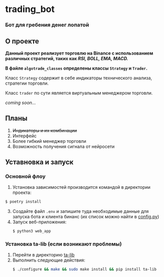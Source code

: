 # trading_bot
### Бот для гребения денег лопатой


## О проекте
**Данный проект реализует торговлю на Binance с использованием различных стратегий, таких как *RSI, BOLL, EMA, MACD.*** 

**В файле `algotrade_classes` определены классы `Strategy` и `Trader`.**

Класс `Strategy` содержит в себе индикаторы технического анализа, стратегии торговли.

Класс `trader` по сути является виртуальным менеджером торговли.

*coming soon...*

## Планы
1. ~~Индикаторы и их комбинации~~
2. Интерфейс
3. Более гибкий менеджер торговли
4. Возможность получения сигнала от нейросети


## Уставновка и запуск
### Основной флоу
1. Установка зависимостей производится командой в директории проекта: 
```bash
$ poetry install
```
3. Создайте файл `.env` и запишите туда необходимые данные для запуска бота и клиента бинанс (их список можно найти в [config.py](trading_bot/config.py))
4. Запуск веб-приложения:
   ```bash
   $ python3 web_app
   ```
### Установка ta-lib (если возникают проблемы)
1. Перейти в директорию [ta-lib](./ta-lib)
2. Выполнить следующие действия:
    ```bash
    $ ./configure && make && sudo make install && pip install ta-lib
    ```
